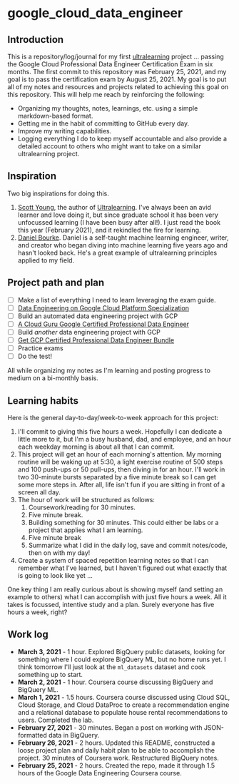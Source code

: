# google_cloud_data_engineer

## Introduction

This is a repository/log/journal for my first [ultralearning](https://www.scotthyoung.com/blog/ultralearning/) project ... passing the Google Cloud Professional Data Engineer Certification Exam in six months. The first commit to this repository was February 25, 2021, and my goal is to pass the certification exam by August 25, 2021. My goal is to put all of my notes and resources and projects related to achieving this goal on this repository. This will help me reach by reinforcing the following:

* Organizing my thoughts, notes, learnings, etc. using a simple markdown-based format.
* Getting me in the habit of committing to GitHub every day.
* Improve my writing capabilities.
* Logging everything I do to keep myself accountable and also provide a detailed account to others who might want to take on a similar ultralearning project.

## Inspiration

Two big inspirations for doing this.
1. [Scott Young](https://www.scotthyoung.com), the author of [Ultralearning](https://www.scotthyoung.com/blog/ultralearning/). I've always been an avid learner and love doing it, but since graduate school it has been very unfocussed learning (I have been busy after all!). I just read the book this year (February 2021), and it rekindled the fire for learning.
2. [Daniel Bourke](https://www.mrdbourke.com). Daniel is a self-taught machine learning engineer, writer, and creator who began diving into machine learning five years ago and hasn't looked back. He's a great example of ultralearning principles applied to my field.

## Project path and plan

- [ ] Make a list of everything I need to learn leveraging the exam guide.
- [ ] [Data Engineering on Google Cloud Platform Specialization](https://www.coursera.org/specializations/gcp-data-machine-learning)
- [ ] Build an automated data engineering project with GCP
- [ ] [A Cloud Guru Google Certified Professional Data Engineer](https://acloudguru.com/course/google-certified-professional-data-engineer)
- [ ] Build *another* data engineering project with GCP
- [ ] [Get GCP Certified Professional Data Engineer Bundle](https://www.getgcpcertified.com/p/professional-data-engineer-bundle)
- [ ] Practice exams
- [ ] Do the test!

All while organizing my notes as I'm learning and posting progress to medium on a bi-monthly basis.

## Learning habits

Here is the general day-to-day/week-to-week approach for this project:

1. I'll commit to giving this five hours a week. Hopefully I can dedicate a little more to it, but I'm a busy husband, dad, and employee, and an hour each weekday morning is about all that I can commit.
2. This project will get an hour of each morning's attention. My morning routine will be waking up at 5:30, a light exercise routine of 500 steps and 100 push-ups or 50 pull-ups, then diving in for an hour. I'll work in two 30-minute bursts separated by a five minute break so I can get some more steps in. After all, life isn't fun if you are sitting in front of a screen all day.
3. The hour of work will be structured as follows:
    1. Coursework/reading for 30 minutes.
    2. Five minute break.
    3. Building something for 30 minutes. This could either be labs or a project that applies what I am learning.
    4. Five minute break
    5. Summarize what I did in the daily log, save and commit notes/code, then on with my day!
4. Create a system of spaced repetition learning notes so that I can remember what I've learned, but I haven't figured out what exactly that is going to look like yet ...

One key thing I am really curious about is showing myself (and setting an example to others) what I can accomplish with just five hours a week. All it takes is focussed, intentive study and a plan. Surely everyone has five hours a week, right?

## Work log

* **March 3, 2021** - 1 hour. Explored BigQuery public datasets, looking for something where I could explore BigQuery ML, but no home runs yet. I think tomorrow I'll just look at the `ml_datasets` dataset and cook something up to start.
* **March 2, 2021** - 1 hour. Coursera course discussing BigQuery and BigQuery ML.
* **March 1, 2021** - 1.5 hours. Coursera course discussed using Cloud SQL, Cloud Storage, and Cloud DataProc to create a recommendation engine and a relational database to populate house rental recommendations to users. Completed the lab.
* **February 27, 2021** - 30 minutes. Began a post on working with JSON-formatted data in BigQuery.
* **February 26, 2021** - 2 hours. Updated this README, constructed a loose project plan and daily habit plan to be able to accomplish the project. 30 minutes of Coursera work. Restructured BigQuery notes.
* **February 25, 2021** - 2 hours. Created the repo, made it through 1.5 hours of the Google Data Engineering Coursera course.
